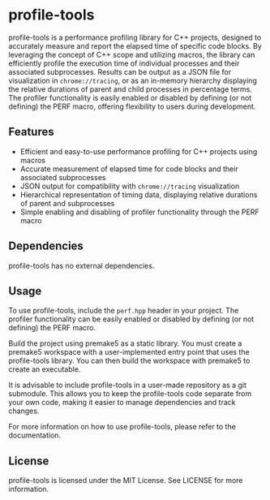 # profile-tools

profile-tools is a performance profiling library for C++ projects, designed to accurately measure and report the elapsed time of specific code blocks. By leveraging the concept of C++ scope and utilizing macros, the library can efficiently profile the execution time of individual processes and their associated subprocesses. Results can be output as a JSON file for visualization in `chrome://tracing`, or as an in-memory hierarchy displaying the relative durations of parent and child processes in percentage terms. The profiler functionality is easily enabled or disabled by defining (or not defining) the PERF macro, offering flexibility to users during development.

## Features

- Efficient and easy-to-use performance profiling for C++ projects using macros
- Accurate measurement of elapsed time for code blocks and their associated subprocesses
- JSON output for compatibility with `chrome://tracing` visualization
- Hierarchical representation of timing data, displaying relative durations of parent and subprocesses
- Simple enabling and disabling of profiler functionality through the PERF macro

## Dependencies

profile-tools has no external dependencies.

## Usage

To use profile-tools, include the `perf.hpp` header in your project. The profiler functionality can be easily enabled or disabled by defining (or not defining) the PERF macro.

Build the project using premake5 as a static library. You must create a premake5 workspace with a user-implemented entry point that uses the profile-tools library. You can then build the workspace with premake5 to create an executable.

It is advisable to include profile-tools in a user-made repository as a git submodule. This allows you to keep the profile-tools code separate from your own code, making it easier to manage dependencies and track changes.

For more information on how to use profile-tools, please refer to the documentation.

## License

profile-tools is licensed under the MIT License. See LICENSE for more information.
